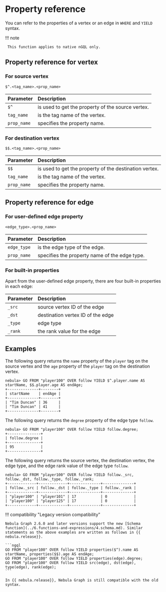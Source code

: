 # Property reference

You can refer to the properties of a vertex or an edge in `WHERE` and `YIELD` syntax.

!!! note

     This function applies to native nGQL only.

## Property reference for vertex

### For source vertex

```ngql
$^.<tag_name>.<prop_name>
```

| Parameter   | Description                                       |
| :---------- | :-----------------                                |
| `$^`        | is used to get the property of the source vertex. |
| `tag_name`  | is the tag name of the vertex.                    |
| `prop_name` | specifies the property name.                      |

### For destination vertex

```ngql
$$.<tag_name>.<prop_name>
```

| Parameter   | Description                                            |
| :---------- | :-----------------                                     |
| `$$`        | is used to get the property of the destination vertex. |
| `tag_name`  | is the tag name of the vertex.                         |
| `prop_name` | specifies the property name.                           |

## Property reference for edge

### For user-defined edge property

```ngql
<edge_type>.<prop_name>
```

| Parameter   | Description                                   |
| :---------- | :------------------                           |
| `edge_type` | is the edge type of the edge.                 |
| `prop_name` | specifies the property name of the edge type. |

### For built-in properties

Apart from the user-defined edge property, there are four built-in properties in each edge:

| Parameter   | Description                       |
| :---------- | :------------------               |
| `_src`      | source vertex ID of the edge      |
| `_dst`      | destination vertex ID of the edge |
| `_type`     | edge type                         |
| `_rank`     | the rank value for the edge       |

## Examples

The following query returns the `name` property of the `player` tag on the source vertex and the `age` property of the `player` tag on the destination vertex.

```ngql
nebula> GO FROM "player100" OVER follow YIELD $^.player.name AS startName, $$.player.age AS endAge;
+--------------+--------+
| startName    | endAge |
+--------------+--------+
| "Tim Duncan" | 36     |
| "Tim Duncan" | 41     |
+--------------+--------+
```

The following query returns the `degree` property of the edge type `follow`.

```ngql
nebula> GO FROM "player100" OVER follow YIELD follow.degree;
+---------------+
| follow.degree |
+---------------+
| 95            |
+---------------+
```

The following query returns the source vertex, the destination vertex, the edge type, and the edge rank value of the edge type `follow`.

```ngql
nebula> GO FROM "player100" OVER follow YIELD follow._src, follow._dst, follow._type, follow._rank;
+-------------+-------------+--------------+--------------+
| follow._src | follow._dst | follow._type | follow._rank |
+-------------+-------------+--------------+--------------+
| "player100" | "player101" | 17           | 0            |
| "player100" | "player125" | 17           | 0            |
+-------------+-------------+--------------+--------------+
```

!!! compatibility "Legacy version compatibility"

    Nebula Graph 2.6.0 and later versions support the new [Schema function](../6.functions-and-expressions/4.schema.md). Similar statements as the above examples are written as follows in {{ nebula.release}}.

    ```ngql
    GO FROM "player100" OVER follow YIELD properties($^).name AS startName, properties($$).age AS endAge;
    GO FROM "player100" OVER follow YIELD properties(edge).degree;
    GO FROM "player100" OVER follow YIELD src(edge), dst(edge), type(edge), rank(edge);
    ```

    In {{ nebula.release}}, Nebula Graph is still compatible with the old syntax.
